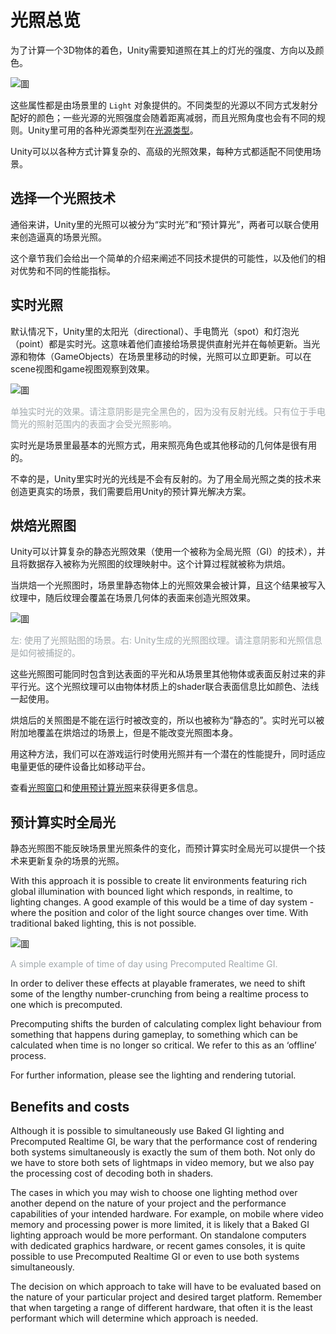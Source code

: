 # 光照总览

为了计算一个3D物体的着色，Unity需要知道照在其上的灯光的强度、方向以及颜色。  

![圖](https://docs.unity3d.com/2018.1/Documentation/uploads/Main/LightBasic.svg "icon")  


这些属性都是由场景里的 `Light` 对象提供的。不同类型的光源以不同方式发射分配好的颜色；一些光源的光照强度会随着距离减弱，而且光照角度也会有不同的规则。Unity里可用的各种光源类型列在[光源类型](Types-of-light.md "Type of light")。  

Unity可以以各种方式计算复杂的、高级的光照效果，每种方式都适配不同使用场景。  

## 选择一个光照技术
通俗来讲，Unity里的光照可以被分为“实时光”和“预计算光”，两者可以联合使用来创造逼真的场景光照。  

这个章节我们会给出一个简单的介绍来阐述不同技术提供的可能性，以及他们的相对优势和不同的性能指标。  

## 实时光照
默认情况下，Unity里的太阳光（directional）、手电筒光（spot）和灯泡光（point）都是实时光。这意味着他们直接给场景提供直射光并在每帧更新。当光源和物体（GameObjects）在场景里移动的时候，光照可以立即更新。可以在scene视图和game视图观察到效果。  

![圖](https://docs.unity3d.com/2018.1/Documentation/uploads/Main/RealtimeSpotlight.png "icon")  

<font color=#A1A8AC>单独实时光的效果。请注意阴影是完全黑色的，因为没有反射光线。只有位于手电筒光的照射范围内的表面才会受光照影响。</font>  

实时光是场景里最基本的光照方式，用来照亮角色或其他移动的几何体是很有用的。  

不幸的是，Unity里实时光的光线是不会有反射的。为了用全局光照之类的技术来创造更真实的场景，我们需要启用Unity的预计算光解决方案。  

## 烘焙光照图

Unity可以计算复杂的静态光照效果（使用一个被称为全局光照（GI）的技术），并且将数据存入被称为光照图的纹理映射中。这个计算过程就被称为烘焙。  

当烘焙一个光照图时，场景里静态物体上的光照效果会被计算，且这个结果被写入纹理中，随后纹理会覆盖在场景几何体的表面来创造光照效果。  

![圖](https://docs.unity3d.com/2018.1/Documentation/uploads/GlobalIllumination/Lightmap.png "icon")  

<font color=#A1A8AC>左: 使用了光照贴图的场景。右: Unity生成的光照图纹理。请注意阴影和光照信息是如何被捕捉的。</font>  

这些光照图可能同时包含到达表面的平光和从场景里其他物体或表面反射过来的非平行光。这个光照纹理可以由物体材质上的shader联合表面信息比如颜色、法线一起使用。  

烘焙后的关照图是不能在运行时被改变的，所以也被称为“静态的”。实时光可以被附加地覆盖在烘焙过的场景上，但是不能改变光照图本身。  

用这种方法，我们可以在游戏运行时使用光照并有一个潜在的性能提升，同时适应电量更低的硬件设备比如移动平台。  

查看[光照窗口](Lighting-Window.md "Lighting Window")和[使用预计算光照](Using-precomputed-lighting.md "Using-precomputed-lighting")来获得更多信息。  

## 预计算实时全局光

静态光照图不能反映场景里光照条件的变化，而预计算实时全局光可以提供一个技术来更新复杂的场景的光照。  


With this approach it is possible to create lit environments featuring rich global illumination with bounced light which responds, in realtime, to lighting changes. A good example of this would be a time of day system - where the position and color of the light source changes over time. With traditional baked lighting, this is not possible.

![圖](https://docs.unity3d.com/2018.1/Documentation/uploads/GlobalIllumination/timeofdaycycle.gif "icon")  

<font color=#A1A8AC>A simple example of time of day using Precomputed Realtime GI.</font>  

In order to deliver these effects at playable framerates, we need to shift some of the lengthy number-crunching from being a realtime process to one which is precomputed.

Precomputing shifts the burden of calculating complex light behaviour from something that happens during gameplay, to something which can be calculated when time is no longer so critical. We refer to this as an ‘offline’ process.

For further information, please see the lighting and rendering tutorial.

## Benefits and costs

Although it is possible to simultaneously use Baked GI lighting and Precomputed Realtime GI, be wary that the performance cost of rendering both systems simultaneously is exactly the sum of them both. Not only do we have to store both sets of lightmaps in video memory, but we also pay the processing cost of decoding both in shaders.

The cases in which you may wish to choose one lighting method over another depend on the nature of your project and the performance capabilities of your intended hardware. For example, on mobile where video memory and processing power is more limited, it is likely that a Baked GI lighting approach would be more performant. On standalone computers with dedicated graphics hardware, or recent games consoles, it is quite possible to use Precomputed Realtime GI or even to use both systems simultaneously.

The decision on which approach to take will have to be evaluated based on the nature of your particular project and desired target platform. Remember that when targeting a range of different hardware, that often it is the least performant which will determine which approach is needed.